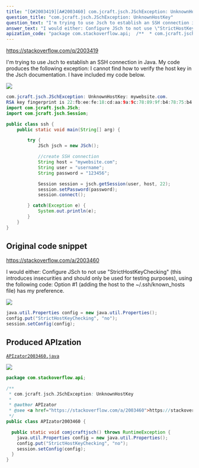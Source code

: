 ```yaml
---
title: "[Q#2003419][A#2003460] com.jcraft.jsch.JSchException: UnknownHostKey"
question_title: "com.jcraft.jsch.JSchException: UnknownHostKey"
question_text: "I'm trying to use Jsch to establish an SSH connection in Java. My code produces the following exception: I cannot find how to verify the host key in the Jsch documentation. I have included my code below."
answer_text: "I would either: Configure JSch to not use \"StrictHostKeyChecking\" (this introduces insecurities and should only be used for testing purposes), using the following code: Option #1 (adding the host to the ~/.ssh/known_hosts file) has my preference."
apization_code: "package com.stackoverflow.api;  /**  * com.jcraft.jsch.JSchException: UnknownHostKey  *  * @author APIzator  * @see <a href=\"https://stackoverflow.com/a/2003460\">https://stackoverflow.com/a/2003460</a>  */ public class APIzator2003460 {    public static void comjcraftjsch() throws RuntimeException {     java.util.Properties config = new java.util.Properties();     config.put(\"StrictHostKeyChecking\", \"no\");     session.setConfig(config);   } }"
---
```


https://stackoverflow.com/q/2003419

I&#x27;m trying to use Jsch to establish an SSH connection in Java. My code produces the following exception:
I cannot find how to verify the host key in the Jsch documentation. I have included my code below.


<div class="code-logo"><img src="/stackoverflow.png" /></div>

```java
com.jcraft.jsch.JSchException: UnknownHostKey: mywebsite.com. 
RSA key fingerprint is 22:fb:ee:fe:18:cd:aa:9a:9c:78:89:9f:b4:78:75:b4
import com.jcraft.jsch.JSch;
import com.jcraft.jsch.Session;

public class ssh {
    public static void main(String[] arg) {

        try {
            JSch jsch = new JSch();

            //create SSH connection
            String host = "mywebsite.com";
            String user = "username";
            String password = "123456";

            Session session = jsch.getSession(user, host, 22);
            session.setPassword(password);
            session.connect();

        } catch(Exception e) {
            System.out.println(e);
        } 
    }
}
```


## Original code snippet

https://stackoverflow.com/a/2003460

I would either:
Configure JSch to not use &quot;StrictHostKeyChecking&quot; (this introduces insecurities and should only be used for testing purposes), using the following code:
Option #1 (adding the host to the ~/.ssh/known_hosts file) has my preference.

<div class="code-logo"><img src="/stackoverflow.png" /></div>

```java
java.util.Properties config = new java.util.Properties(); 
config.put("StrictHostKeyChecking", "no");
session.setConfig(config);
```

## Produced APIzation

[`APIzator2003460.java`](https://github.com/pasqualesalza/apization-temp-data/raw/master/search/APIzator2003460.java)

<div class="code-logo"><img src="/apizator.png" /></div>

```java
package com.stackoverflow.api;

/**
 * com.jcraft.jsch.JSchException: UnknownHostKey
 *
 * @author APIzator
 * @see <a href="https://stackoverflow.com/a/2003460">https://stackoverflow.com/a/2003460</a>
 */
public class APIzator2003460 {

  public static void comjcraftjsch() throws RuntimeException {
    java.util.Properties config = new java.util.Properties();
    config.put("StrictHostKeyChecking", "no");
    session.setConfig(config);
  }
}

```